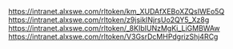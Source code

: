 https://intranet.alxswe.com/rltoken/km_XUDAfXEBoXZQsIWEo5Q
https://intranet.alxswe.com/rltoken/z9jsikINjrsUo2QY5_Xz8g
https://intranet.alxswe.com/rltoken/_8KIbIUNzMgKi_LiGMBWAw
https://intranet.alxswe.com/rltoken/V3GsrDcMHPdgrizShj4RCg
